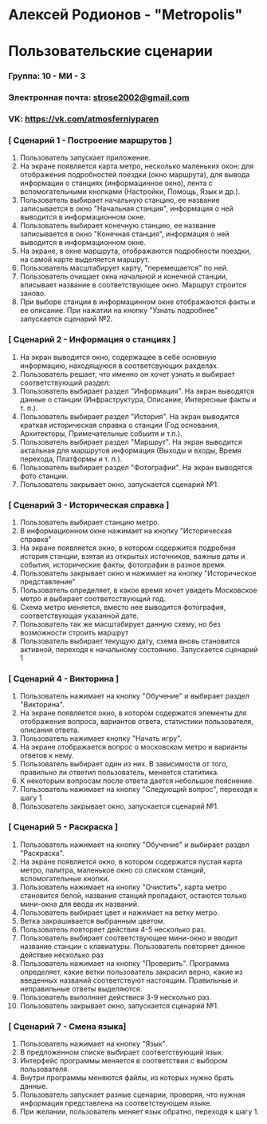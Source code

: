 # Алексей Родионов - "Metropolis"
# Пользовательские сценарии

### Группа: 10 - МИ - 3
### Электронная почта: strose2002@gmail.com
### VK: https://vk.com/atmosferniyparen


### [ Сценарий 1 - Построение маршрутов ]

1. Пользователь запускает приложение.
2. На экране появляется карта метро, несколько маленьких окон: для отображения подробностей поездки (окно маршрута), для вывода информации о станциях (информацинное окно), лента с вспомогательными кнопками (Настройки, Помощь, Язык и др.).
3. Пользователь выбирает начальную станцию, ее название записывается в окно "Начальная станция", информация о ней выводится в информационном окне.
4. Пользователь выбирает конечную станцию,  ее название записывается в окно "Конечная станция", информация о ней выводится в информационном окне.
5. На экране, в окне маршрута, отображаются подробности поездки, на самой карте выделяется маршрут.
6. Пользователь масштабирует карту, "перемещается" по ней.
7. Пользователь очищает окна начальной и конечной станции, вписывает название в соответствующее окно. Маршрут строится заново.
8. При выборе станции в информацинном окне отображаются факты и ее описание. При нажатии на кнопку "Узнать подробнее" запускается сценарий №2.

### [ Сценарий 2 - Информация о станциях ]

1. На экран выводится окно, содержащее в себе основную информацию, находящуюся в соответсвующих рахделах.
2. Пользователь решает, что именно он хочет узнать и выбирает соответствующий раздел:
3. Пользователь выбирает раздел "Информация". На экран выводятся данные о станции (Инфраструктура, Описание, Интересные факты и т. п.).
4. Пользователь выбирает раздел "История". На экран выводится краткая историческая справка о станции (Год основания, Архитекторы, Примечательные собыитя и т.п.).
5. Пользователь выбирает раздел "Маршрут". На экран выводится актальная для маршрутов информация (Выходы и входы, Время перехода, Платформы и т. п.).
6. Пользователь выбирает раздел "Фотографии". На экран выводятся фото станции.
7. Пользователь закрывает окно, запускается сценарий №1.

### [ Сценарий 3 - Историческая справка ]

1. Пользователь выбирает станцию метро.
2. В информационном окне нажимает на кнопку "Историческая справка"
3. На экране появляется окно, в котором содержится подробная история станции, взятая из открытых источников, важные даты и события, исторические факты, фотографии в разное время.
4. Пользователь закрывает окно и нажимает на кнопку "Историческое представление"
5. Пользователь определяет, в какое время хочет увидеть Московское метро и выбирает соответсствующий год.
6. Схема метро меняется, вместо нее выводится фотография, соответствующая указанной дате.
7. Пользователь так же масштабирует данную схему, но без возможности строить маршрут
8. Пользователь выбирает текущую дату, схема вновь становится активной, переходя к начальному состоянию. Запускается сценарий 1

### [ Сценарий 4 - Викторина ]

1. Пользователь нажимает на кнопку "Обучение" и выбирает раздел "Викторина".
2. На экране появляется окно, в котором содержатся элементы для отображения вопроса, вариантов ответа, статистики пользователя, описания ответа.
3. Пользователь нажимает кнопку "Начать игру". 
4. На экране отображается вопрос о московском метро и варианты ответов к нему.
5. Пользователь выбирает один из них. В зависимости от того, правильно ли ответил пользователь, меняется статитика.
6. К некоторым вопросам после ответа дается небольшое пояснение.
7. Пользователь нажимает на кнопку "Следующий вопрос", переходя к шагу 1
8. Пользователь закрывает окно, запускается сценарий №1.

### [ Сценарий 5 - Раскраска ]

1. Пользователь нажимает на кнопку "Обучение" и выбирает раздел "Раскраска".
2. На экране появляется окно, в котором содержатся пустая карта метро, палитра, маленькое окно со списком станций, вспомогательные кнопки.
3. Пользователь нажимает на кнопку "Очистить", карта метро становится белой, названия станций пропадают, остаются только мини-окна для ввода их названий.
4. Пользователь выбирает цвет и нажимает на ветку метро.
5. Ветка закрашивается выбранным цветом.
6. Пользователь повторяет действия 4-5 несколько раз.
7. Пользователь выбирает соответствующее мини-окно и вводит название станции с клавиатуры. Пользователь повторяет данное действие несколько раз
8. Пользователь нажимает на кнопку "Проверить". Программа определяет, какие ветки пользователь закрасил верно, какие из введенных названий соответствуют настоящим. Правильные и неправильные ответы выделяются.
9. Пользователь выполняет действися 3-9 несколько раз.
10. Пользователь закрывает окно, запускается сценарий №1.

### [ Сценарий 7 - Смена языка]

1. Пользователь нажимает на кнопку "Язык".
2. В предложенном списке выбирает соответствующий язык.
3. Интерфейс программы меняется в соответствии с выбором пользователя.
4. Внутри программы меняются файлы, из которых нужно брать данные. 
5. Пользователь запускает разные сценарии, проверяя, что нужная информация представлена на соответствующем языке.
6. При желании, пользователь меняет язык обратно, переходя к шагу 1.
